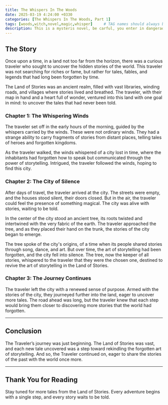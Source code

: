 ```yaml
---
title: The Whispers In The Woods
date: 2025-03-19 4:24:00 +0330
categories: [The Whispers In The Woods, Part 1]
tags: [woods,witch,novel,magic,whisper]     # TAG names should always be lowercase
description: This is a mysteris novel, be carful, you enter in dangeraous space.
---
```

## The Story

Once upon a time, in a land not too far from the horizon, there was a curious traveler who sought to uncover the hidden stories of the world. This traveler was not searching for riches or fame, but rather for tales, fables, and legends that had long been forgotten by time.

The Land of Stories was an ancient realm, filled with vast libraries, winding roads, and villages where stories lived and breathed. The traveler, with their map in hand and a heart full of wonder, ventured into this land with one goal in mind: to uncover the tales that had never been told.

### Chapter 1: The Whispering Winds
The traveler set off in the early hours of the morning, guided by the whispers carried by the winds. These were not ordinary winds. They had a strange ability to carry fragments of stories from distant places, telling tales of heroes and forgotten kingdoms.

As the traveler walked, the winds whispered of a city lost in time, where the inhabitants had forgotten how to speak but communicated through the power of storytelling. Intrigued, the traveler followed the winds, hoping to find this city.

### Chapter 2: The City of Silence
After days of travel, the traveler arrived at the city. The streets were empty, and the houses stood silent, their doors closed. But in the air, the traveler could feel the presence of something magical. The city was alive with stories, waiting to be told.

In the center of the city stood an ancient tree, its roots twisted and intertwined with the very fabric of the earth. The traveler approached the tree, and as they placed their hand on the trunk, the stories of the city began to emerge.

The tree spoke of the city's origins, of a time when its people shared stories through song, dance, and art. But over time, the art of storytelling had been forgotten, and the city fell into silence. The tree, now the keeper of all stories, whispered to the traveler that they were the chosen one, destined to revive the art of storytelling in the Land of Stories.

### Chapter 3: The Journey Continues
The traveler left the city with a renewed sense of purpose. Armed with the stories of the city, they journeyed further into the land, eager to uncover more tales. The road ahead was long, but the traveler knew that each step would bring them closer to discovering more stories that the world had forgotten.

---

## Conclusion
The Traveler’s journey was just beginning. The Land of Stories was vast, and each new tale uncovered was a step toward rekindling the forgotten art of storytelling. And so, the Traveler continued on, eager to share the stories of the past with the world once more.

---

## Thank You for Reading
Stay tuned for more tales from the Land of Stories. Every adventure begins with a single step, and every story waits to be told.
